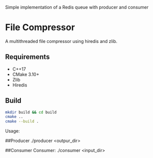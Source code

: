 Simple implementation of a Redis queue with producer and consumer

# File Compressor

A multithreaded file compressor using hiredis and zlib.

## Requirements
- C++17
- CMake 3.10+
- Zlib
- Hiredis

## Build
```bash
mkdir build && cd build
cmake ..
cmake --build .
```

Usage:

##Producer
./producer <outpur_dir>

##Consumer
Consumer: ./consumer <input_dir>

